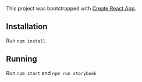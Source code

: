This project was bootstrapped with [Create React App](https://github.com/facebook/create-react-app).

## Installation

Run `npm install`

## Running

Run `npm start` and `npm run storybook`